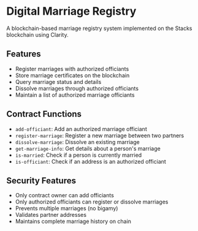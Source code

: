 # Digital Marriage Registry

A blockchain-based marriage registry system implemented on the Stacks blockchain using Clarity.

## Features

- Register marriages with authorized officiants
- Store marriage certificates on the blockchain
- Query marriage status and details
- Dissolve marriages through authorized officiants
- Maintain a list of authorized marriage officiants

## Contract Functions

- `add-officiant`: Add an authorized marriage officiant
- `register-marriage`: Register a new marriage between two partners
- `dissolve-marriage`: Dissolve an existing marriage
- `get-marriage-info`: Get details about a person's marriage
- `is-married`: Check if a person is currently married
- `is-officiant`: Check if an address is an authorized officiant

## Security Features

- Only contract owner can add officiants
- Only authorized officiants can register or dissolve marriages
- Prevents multiple marriages (no bigamy)
- Validates partner addresses
- Maintains complete marriage history on chain

